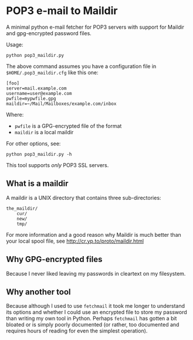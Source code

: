 POP3 e-mail to Maildir
======================

A minimal python e-mail fetcher for POP3 servers with support for Maildir and gpg-encrypted password files.

Usage:

    python pop3_maildir.py

The above command assumes you have a configuration file in `$HOME/.pop3_maildir.cfg` like this one:

    [foo]
    server=mail.example.com
    username=user@example.com
    pwfile=mypwfile.gpg
    maildir=~/Mail/Mailboxes/example.com/inbox

Where:

 * `pwfile` is a GPG-encrypted file of the format <username> <password>
 * `maildir` is a local maildir

For other options, see:

    python pop3_maildir.py -h

This tool supports  *only* POP3 SSL servers.

What is a maildir
-----------------

A maildir is a UNIX directory that contains three sub-directories:

    the_maildir/
        cur/
        new/
        tmp/

For more information and a good reason why Maildir is much better than your local spool file, see http://cr.yp.to/proto/maildir.html


Why GPG-encrypted files
-----------------------

Because I never liked leaving my passwords in cleartext on my filesystem.


Why another tool
----------------

Because although I used to use `fetchmail` it took me longer to understand its options and whether I could use an encrypted file to store my password than writing my own tool in Python. Perhaps `fetchmail` has gotten a bit bloated or is simply poorly documented (or rather, too documented and requires hours of reading for even the simplest operation).
